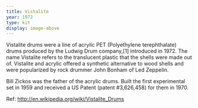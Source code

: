 ```yaml
---
title: Vistalite
year: 1972
type: kit
display: image-above
---
```


Vistalite drums were a line of acrylic PET (Polyethylene terephthalate) drums produced by the Ludwig Drum company,[1] introduced in 1972. The name Vistalite refers to the translucent plastic that the shells were made out of. Vistalite and acrylic offered a synthetic alternative to wood shells and were popularized by rock drummer John Bonham of Led Zeppelin.

Bill Zickos was the father of the acrylic drums. Built the first experimental set in 1959 and received a US Patent (patent #3,626,458) for them in 1970.

Ref: http://en.wikipedia.org/wiki/Vistalite_Drums